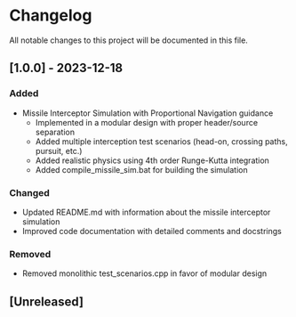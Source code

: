 # Changelog

All notable changes to this project will be documented in this file.

## [1.0.0] - 2023-12-18

### Added
- Missile Interceptor Simulation with Proportional Navigation guidance
  - Implemented in a modular design with proper header/source separation
  - Added multiple interception test scenarios (head-on, crossing paths, pursuit, etc.)
  - Added realistic physics using 4th order Runge-Kutta integration
  - Added compile_missile_sim.bat for building the simulation

### Changed
- Updated README.md with information about the missile interceptor simulation
- Improved code documentation with detailed comments and docstrings

### Removed
- Removed monolithic test_scenarios.cpp in favor of modular design

## [Unreleased] 